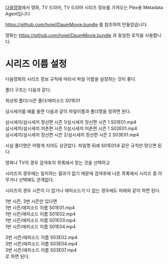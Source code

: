 [다음영화](http://movie.daum.net)에서 영화, TV 드라마, TV 드라마 시리즈 정보를 가져오는 Plex용 Metadata Agent입니다


https://github.com/hojel/DaumMovie.bundle 를 참조하여 만들었습니다.

영화는 https://github.com/hojel/DaumMovie.bundle 과 동일한 로직을 사용합니다.

시리즈 이름 설정
==============
다음영화의 시리즈 정보 규칙에 따라서 파일 이름을 설정하는 것이 좋다.

폴더 구조는 다음과 같다.

최상위 폴더/시즌 폴더/에피소드 S01E01

삼시세끼를 예를 들면 다음과 같이 파일이름과 폴더명을 정하면 된다.

삼시세끼/삼시세끼 정선편 시즌 1/삼시세끼 정선편 시즌 1 S01E01.mp4  
삼시세끼/삼시세끼 어촌편 시즌 1/삼시세끼 어촌편 시즌 1 S02E01.mp4  
삼시세끼/삼시세끼 정선편 시즌 2/삼시세끼 정선편 시즌 2 S03E01.mp4  

사실 폴더명은 어떻게 지어도 상관없다. 파일명 뒤에 S01E01과 같은 규칙만 맞으면 된다.

영화나 TV의 경우 검색후의 목록에서 맞는 것을 선택하고

시리즈의 경우에는 일치하는 결과가 없기 때문에 검색후에 나온 목록에서 시리즈 중 아무거나 선택해도 관계없다.  

시리즈의 경우 시즌이 다 없거나 에피소드가 다 없는 경우에도 아래와 같이 하면 된다.

1번 시즌, 3번 시즌만 있다면  
1번 시즌/에피소드 이름 S01E01.mp4  
1번 시즌/에피소드 이름 S01E02.mp4  
1번 시즌/에피소드 이름 S01E03.mp4  
1번 시즌/에피소드 이름 S01E04.mp4  

3번 시즌/에피소드 이름 S03E02.mp4  
3번 시즌/에피소드 이름 S03E04.mp4  
3번 시즌/에피소드 이름 S03E07.mp4  
로 하면 된다.
